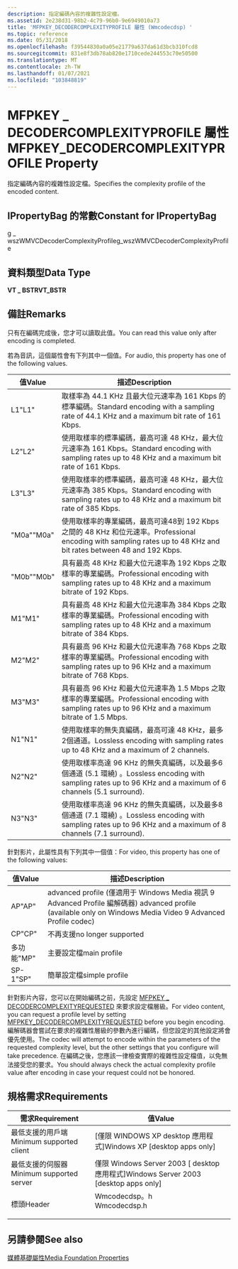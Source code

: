 ```yaml
---
description: 指定編碼內容的複雜性設定檔。
ms.assetid: 2e238d31-98b2-4c79-96b0-9e6949010a73
title: 'MFPKEY_DECODERCOMPLEXITYPROFILE 屬性 (Wmcodecdsp) '
ms.topic: reference
ms.date: 05/31/2018
ms.openlocfilehash: f39544830a0a05e21779a637da61d3bcb310fcd8
ms.sourcegitcommit: 831e8f3db78ab820e1710cede244553c70e50500
ms.translationtype: MT
ms.contentlocale: zh-TW
ms.lasthandoff: 01/07/2021
ms.locfileid: "103848819"
---
```

# <a name="mfpkey_decodercomplexityprofile-property"></a><span data-ttu-id="2e887-103">MFPKEY \_ DECODERCOMPLEXITYPROFILE 屬性</span><span class="sxs-lookup"><span data-stu-id="2e887-103">MFPKEY\_DECODERCOMPLEXITYPROFILE Property</span></span>

<span data-ttu-id="2e887-104">指定編碼內容的複雜性設定檔。</span><span class="sxs-lookup"><span data-stu-id="2e887-104">Specifies the complexity profile of the encoded content.</span></span>

## <a name="constant-for-ipropertybag"></a><span data-ttu-id="2e887-105">IPropertyBag 的常數</span><span class="sxs-lookup"><span data-stu-id="2e887-105">Constant for IPropertyBag</span></span>

<span data-ttu-id="2e887-106">g \_ wszWMVCDecoderComplexityProfile</span><span class="sxs-lookup"><span data-stu-id="2e887-106">g\_wszWMVCDecoderComplexityProfile</span></span>

## <a name="data-type"></a><span data-ttu-id="2e887-107">資料類型</span><span class="sxs-lookup"><span data-stu-id="2e887-107">Data Type</span></span>

<span data-ttu-id="2e887-108">**VT \_ BSTR**</span><span class="sxs-lookup"><span data-stu-id="2e887-108">**VT\_BSTR**</span></span>

## <a name="remarks"></a><span data-ttu-id="2e887-109">備註</span><span class="sxs-lookup"><span data-stu-id="2e887-109">Remarks</span></span>

<span data-ttu-id="2e887-110">只有在編碼完成後，您才可以讀取此值。</span><span class="sxs-lookup"><span data-stu-id="2e887-110">You can read this value only after encoding is completed.</span></span>

<span data-ttu-id="2e887-111">若為音訊，這個屬性會有下列其中一個值。</span><span class="sxs-lookup"><span data-stu-id="2e887-111">For audio, this property has one of the following values.</span></span>



| <span data-ttu-id="2e887-112">值</span><span class="sxs-lookup"><span data-stu-id="2e887-112">Value</span></span> | <span data-ttu-id="2e887-113">描述</span><span class="sxs-lookup"><span data-stu-id="2e887-113">Description</span></span>                                                                                    |
|-------|------------------------------------------------------------------------------------------------|
| <span data-ttu-id="2e887-114">L1</span><span class="sxs-lookup"><span data-stu-id="2e887-114">"L1"</span></span>  | <span data-ttu-id="2e887-115">取樣率為 44.1 KHz 且最大位元速率為 161 Kbps 的標準編碼。</span><span class="sxs-lookup"><span data-stu-id="2e887-115">Standard encoding with a sampling rate of 44.1 KHz and a maximum bit rate of 161 Kbps.</span></span>         |
| <span data-ttu-id="2e887-116">L2</span><span class="sxs-lookup"><span data-stu-id="2e887-116">"L2"</span></span>  | <span data-ttu-id="2e887-117">使用取樣率的標準編碼，最高可達 48 KHz，最大位元速率為 161 Kbps。</span><span class="sxs-lookup"><span data-stu-id="2e887-117">Standard encoding with sampling rates up to 48 KHz and a maximum bit rate of 161 Kbps.</span></span>         |
| <span data-ttu-id="2e887-118">L3</span><span class="sxs-lookup"><span data-stu-id="2e887-118">"L3"</span></span>  | <span data-ttu-id="2e887-119">使用取樣率的標準編碼，最高可達 48 KHz，最大位元速率為 385 Kbps。</span><span class="sxs-lookup"><span data-stu-id="2e887-119">Standard encoding with sampling rates up to 48 KHz and a maximum bit rate of 385 Kbps.</span></span>         |
| <span data-ttu-id="2e887-120">"M0a"</span><span class="sxs-lookup"><span data-stu-id="2e887-120">"M0a"</span></span> | <span data-ttu-id="2e887-121">使用取樣率的專業編碼，最高可達48到 192 Kbps 之間的 48 KHz 和位元速率。</span><span class="sxs-lookup"><span data-stu-id="2e887-121">Professional encoding with sampling rates up to 48 KHz and bit rates between 48 and 192 Kbps.</span></span>  |
| <span data-ttu-id="2e887-122">"M0b"</span><span class="sxs-lookup"><span data-stu-id="2e887-122">"M0b"</span></span> | <span data-ttu-id="2e887-123">具有最高 48 KHz 和最大位元速率為 192 Kbps 之取樣率的專業編碼。</span><span class="sxs-lookup"><span data-stu-id="2e887-123">Professional encoding with sampling rates up to 48 KHz and a maximum bitrate of 192 Kbps.</span></span>      |
| <span data-ttu-id="2e887-124">M1</span><span class="sxs-lookup"><span data-stu-id="2e887-124">"M1"</span></span>  | <span data-ttu-id="2e887-125">具有最高 48 KHz 和最大位元速率為 384 Kbps 之取樣率的專業編碼。</span><span class="sxs-lookup"><span data-stu-id="2e887-125">Professional encoding with sampling rates up to 48 KHz and a maximum bitrate of 384 Kbps.</span></span>      |
| <span data-ttu-id="2e887-126">M2</span><span class="sxs-lookup"><span data-stu-id="2e887-126">"M2"</span></span>  | <span data-ttu-id="2e887-127">具有最高 96 KHz 和最大位元速率為 768 Kbps 之取樣率的專業編碼。</span><span class="sxs-lookup"><span data-stu-id="2e887-127">Professional encoding with sampling rates up to 96 KHz and a maximum bitrate of 768 Kbps.</span></span>      |
| <span data-ttu-id="2e887-128">M3</span><span class="sxs-lookup"><span data-stu-id="2e887-128">"M3"</span></span>  | <span data-ttu-id="2e887-129">具有最高 96 KHz 和最大位元速率為 1.5 Mbps 之取樣率的專業編碼。</span><span class="sxs-lookup"><span data-stu-id="2e887-129">Professional encoding with sampling rates up to 96 KHz and a maximum bitrate of 1.5 Mbps.</span></span>      |
| <span data-ttu-id="2e887-130">N1</span><span class="sxs-lookup"><span data-stu-id="2e887-130">"N1"</span></span>  | <span data-ttu-id="2e887-131">使用取樣率的無失真編碼，最高可達 48 KHz，最多2個通道。</span><span class="sxs-lookup"><span data-stu-id="2e887-131">Lossless encoding with sampling rates up to 48 KHz and a maximum of 2 channels.</span></span>                |
| <span data-ttu-id="2e887-132">N2</span><span class="sxs-lookup"><span data-stu-id="2e887-132">"N2"</span></span>  | <span data-ttu-id="2e887-133">使用取樣率高達 96 KHz 的無失真編碼，以及最多6個通道 (5.1 環繞) 。</span><span class="sxs-lookup"><span data-stu-id="2e887-133">Lossless encoding with sampling rates up to 96 KHz and a maximum of 6 channels (5.1 surround).</span></span> |
| <span data-ttu-id="2e887-134">N3</span><span class="sxs-lookup"><span data-stu-id="2e887-134">"N3"</span></span>  | <span data-ttu-id="2e887-135">使用取樣率高達 96 KHz 的無失真編碼，以及最多8個通道 (7.1 環繞) 。</span><span class="sxs-lookup"><span data-stu-id="2e887-135">Lossless encoding with sampling rates up to 96 KHz and a maximum of 8 channels (7.1 surround).</span></span> |



 

<span data-ttu-id="2e887-136">針對影片，此屬性具有下列其中一個值：</span><span class="sxs-lookup"><span data-stu-id="2e887-136">For video, this property has one of the following values:</span></span>



| <span data-ttu-id="2e887-137">值</span><span class="sxs-lookup"><span data-stu-id="2e887-137">Value</span></span> | <span data-ttu-id="2e887-138">描述</span><span class="sxs-lookup"><span data-stu-id="2e887-138">Description</span></span>                                                                       |
|-------|-----------------------------------------------------------------------------------|
| <span data-ttu-id="2e887-139">AP</span><span class="sxs-lookup"><span data-stu-id="2e887-139">"AP"</span></span>  | <span data-ttu-id="2e887-140">advanced profile (僅適用于 Windows Media 視訊 9 Advanced Profile 編解碼器) </span><span class="sxs-lookup"><span data-stu-id="2e887-140">advanced profile (available only on Windows Media Video 9 Advanced Profile codec)</span></span> |
| <span data-ttu-id="2e887-141">CP</span><span class="sxs-lookup"><span data-stu-id="2e887-141">"CP"</span></span>  | <span data-ttu-id="2e887-142">不再支援</span><span class="sxs-lookup"><span data-stu-id="2e887-142">no longer supported</span></span>                                                               |
| <span data-ttu-id="2e887-143">多功能</span><span class="sxs-lookup"><span data-stu-id="2e887-143">"MP"</span></span>  | <span data-ttu-id="2e887-144">主要設定檔</span><span class="sxs-lookup"><span data-stu-id="2e887-144">main profile</span></span>                                                                      |
| <span data-ttu-id="2e887-145">SP-1</span><span class="sxs-lookup"><span data-stu-id="2e887-145">"SP"</span></span>  | <span data-ttu-id="2e887-146">簡單設定檔</span><span class="sxs-lookup"><span data-stu-id="2e887-146">simple profile</span></span>                                                                    |



 

<span data-ttu-id="2e887-147">針對影片內容，您可以在開始編碼之前，先設定 [MFPKEY \_ DECODERCOMPLEXITYREQUESTED](mfpkey-decodercomplexityrequestedproperty.md) 來要求設定檔層級。</span><span class="sxs-lookup"><span data-stu-id="2e887-147">For video content, you can request a profile level by setting [MFPKEY\_DECODERCOMPLEXITYREQUESTED](mfpkey-decodercomplexityrequestedproperty.md) before you begin encoding.</span></span> <span data-ttu-id="2e887-148">編解碼器會嘗試在要求的複雜性層級的參數內進行編碼，但您設定的其他設定將會優先使用。</span><span class="sxs-lookup"><span data-stu-id="2e887-148">The codec will attempt to encode within the parameters of the requested complexity level, but the other settings that you configure will take precedence.</span></span> <span data-ttu-id="2e887-149">在編碼之後，您應該一律檢查實際的複雜性設定檔值，以免無法接受您的要求。</span><span class="sxs-lookup"><span data-stu-id="2e887-149">You should always check the actual complexity profile value after encoding in case your request could not be honored.</span></span>

## <a name="requirements"></a><span data-ttu-id="2e887-150">規格需求</span><span class="sxs-lookup"><span data-stu-id="2e887-150">Requirements</span></span>



| <span data-ttu-id="2e887-151">需求</span><span class="sxs-lookup"><span data-stu-id="2e887-151">Requirement</span></span> | <span data-ttu-id="2e887-152">值</span><span class="sxs-lookup"><span data-stu-id="2e887-152">Value</span></span> |
|-------------------------------------|-----------------------------------------------------------------------------------------|
| <span data-ttu-id="2e887-153">最低支援的用戶端</span><span class="sxs-lookup"><span data-stu-id="2e887-153">Minimum supported client</span></span><br/> | <span data-ttu-id="2e887-154">\[僅限 WINDOWS XP desktop 應用程式\]</span><span class="sxs-lookup"><span data-stu-id="2e887-154">Windows XP \[desktop apps only\]</span></span><br/>                                             |
| <span data-ttu-id="2e887-155">最低支援的伺服器</span><span class="sxs-lookup"><span data-stu-id="2e887-155">Minimum supported server</span></span><br/> | <span data-ttu-id="2e887-156">僅限 Windows Server 2003 \[ desktop 應用程式\]</span><span class="sxs-lookup"><span data-stu-id="2e887-156">Windows Server 2003 \[desktop apps only\]</span></span><br/>                                    |
| <span data-ttu-id="2e887-157">標頭</span><span class="sxs-lookup"><span data-stu-id="2e887-157">Header</span></span><br/>                   | <dl> <span data-ttu-id="2e887-158"><dt>Wmcodecdsp。h</dt></span><span class="sxs-lookup"><span data-stu-id="2e887-158"><dt>Wmcodecdsp.h</dt></span></span> </dl> |



## <a name="see-also"></a><span data-ttu-id="2e887-159">另請參閱</span><span class="sxs-lookup"><span data-stu-id="2e887-159">See also</span></span>

<dl> <dt>

[<span data-ttu-id="2e887-160">媒體基礎屬性</span><span class="sxs-lookup"><span data-stu-id="2e887-160">Media Foundation Properties</span></span>](media-foundation-properties.md)
</dt> </dl>

 

 




